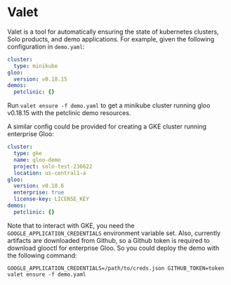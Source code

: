 # Valet

Valet is a tool for automatically ensuring the state of kubernetes clusters, Solo products, and demo applications. For example, given the following configuration in `demo.yaml`:

```yaml
cluster:
  type: minikube
gloo:
  version: v0.18.15
demos:
  petclinic: {}
```

Run `valet ensure -f demo.yaml` to get a minikube cluster running gloo v0.18.15 with the petclinic demo resources.  

A similar config could be provided for creating a GKE cluster running enterprise Gloo:

```yaml
cluster:
  type: gke
  name: gloo-demo
  project: solo-test-236622
  location: us-central1-a
gloo:
  version: v0.18.6
  enterprise: true
  license-key: LICENSE_KEY
demos:
  petclinic: {}
```

Note that to interact with GKE, you need the `GOOGLE_APPLICATION_CREDENTIALS` environment variable set. Also, currently artifacts are downloaded from Github, so a Github token is required to download glooctl for enterprise Gloo. So you could deploy the demo with the following command:

`GOOGLE_APPLICATION_CREDENTIALS=/path/to/creds.json GITHUB_TOKEN=token valet ensure -f demo.yaml`
